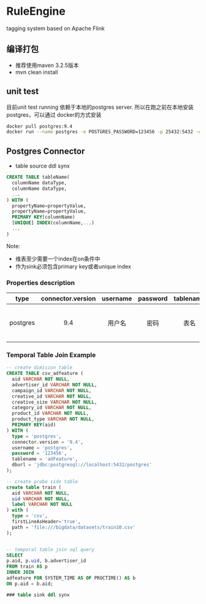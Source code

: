 # RuleEngine
tagging system based on Apache Flink

## 编译打包
* 推荐使用maven 3.2.5版本
* mvn clean install

## unit test
目前unit test running 依赖于本地的postgres server. 所以在跑之前在本地安装postgres，可以通过
docker的方式安装
```bash
docker pull postgres:9.4
docker run --name postgres -e POSTGRES_PASSWORD=123456 -p 25432:5432 -d postgres:9.4
```


## Postgres Connector

* table source ddl synx
```sql
CREATE TABLE tableName(
  columnName dataType,
  columnName dataType,
  ...
) WITH (
  propertyName=propertyValue,
  propertyName=propertyValue,
  PRIMARY KEY(columnName)
  [UNIQUE] INDEX(columnName,...)
  ...
)
```
Note:

* 维表至少需要一个index在on条件中
* 作为sink必须包含primary key或者unique index

### Properties description
| type  | connector.version  | username  | password  | tablename  | dburl  | cache | cacheTTLms | mode |
| :--:  | :---------------:  | :------:  | :------:  | :-------:  | :---:  | :---: | :--------: | :--: |
| postgres  | 9.4  | 用户名  | 密码  | 表名  | 数据库连接URL | NONE,LRU,ALL | LRU cache TTL | async,sync |

### Temporal Table Join Example
```sql
-- create dimision table
CREATE TABLE csv_adfeature (
  aid VARCHAR NOT NULL,
  advertiser_id VARCHAR NOT NULL,
  campaign_id VARCHAR NOT NULL,
  creative_id VARCHAR NOT NULL,
  creative_size VARCHAR NOT NULL,
  category_id VARCHAR NOT NULL,
  product_id VARCHAR NOT NULL,
  product_type VARCHAR NOT NULL,
  PRIMARY KEY(aid)
) WITH (
  type = 'postgres',
  connector.version = '9.4',
  username = 'postgres',
  password = '123456',
  tablename = 'adFeature',
  dburl = 'jdbc:postgresql://localhost:5432/postgres'
);

-- create probe side table
create table train (
  aid VARCHAR NOT NULL,
  uid VARCHAR NOT NULL,
  label VARCHAR NOT NULL
) with (
  type = 'csv',
  firstLineAsHeader='true',
  path = 'file:///bigdata/datasets/train10.csv'
);


-- temporal table join sql query
SELECT
p.aid, p.uid, b.advertiser_id
FROM train AS p
INNER JOIN
adfeature FOR SYSTEM_TIME AS OF PROCTIME() AS b
ON p.aid = b.aid;

### table sink ddl synx

```
